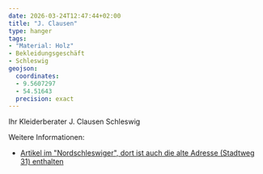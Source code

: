 ```yaml
---
date: 2026-03-24T12:47:44+02:00
title: "J. Clausen"
type: hanger
tags:
- "Material: Holz"
- Bekleidungsgeschäft
- Schleswig
geojson:
  coordinates:
  - 9.5607297
  - 54.51643
  precision: exact
---
```

Ihr Kleiderberater
J. Clausen
Schleswig


<div class="notes">
Weitere Informationen:
<ul>
<li><a href="https://www.nordschleswiger.dk/de/deutschland-wirtschaft-gesellschaft-suedschleswig/id-sievers-erweitert-seine-verkaufsflaeche">Artikel im "Nordschleswiger", dort ist auch die alte Adresse (Stadtweg 31) enthalten</a></li>
</ul>
</div>
